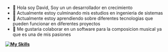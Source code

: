###
- 👋 Hola soy David, Soy un un desarrollador en crecimiento
- 🔭 Actualmente estoy culminando mis estudios en ingenieria de sistemas
- 🌱 Actualmente estoy aprendiendo sobre diferentes tecnologias que pueden funcionar en diferentes proyectos 
- 👯 Me gustaria colaborar en un software para la composicion musical ya que es una de mis pasiones
 
**[![My Skills](https://skillicons.dev/icons?i=js,html,css,ableton,docker,github,mongodb,postman,react,vscode&perline=5)](https://skillicons.dev)**



<!--
**bluefilin/bluefilin** is a ✨ _special_ ✨ repository because its `README.md` (this file) appears on your GitHub profile.

Here are some ideas to get you started:

- 🔭 I’m currently working on ...
- 🌱 I’m currently learning ...
- 👯 I’m looking to collaborate on ...
- 🤔 I’m looking for help with ...
- 💬 Ask me about ...
- 📫 How to reach me: ...
- 😄 Pronouns: ...
- ⚡ Fun fact: ...
-->
